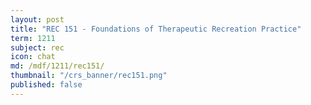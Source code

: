```yaml
---
layout: post
title: "REC 151 - Foundations of Therapeutic Recreation Practice"
term: 1211
subject: rec
icon: chat
md: /mdf/1211/rec151/
thumbnail: "/crs_banner/rec151.png"
published: false
---
```

